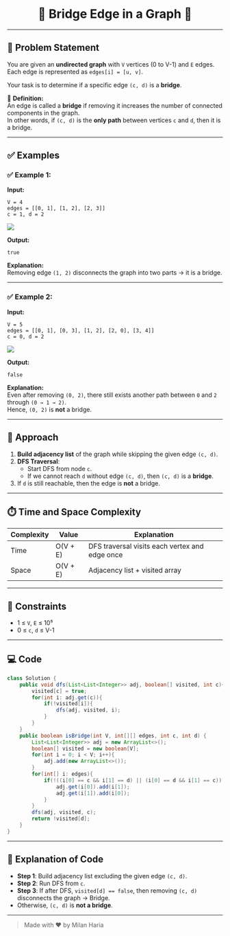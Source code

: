 <h1 align="center">🌉 Bridge Edge in a Graph 🌉</h1>

---

## 📝 Problem Statement
You are given an **undirected graph** with `V` vertices (0 to V-1) and `E` edges.  
Each edge is represented as `edges[i] = [u, v]`.  

Your task is to determine if a specific edge `(c, d)` is a **bridge**.  

📌 **Definition:**  
An edge is called a **bridge** if removing it increases the number of connected components in the graph.  
In other words, if `(c, d)` is the **only path** between vertices `c` and `d`, then it is a bridge.

---


## ✅ Examples

### ✅ Example 1:

**Input:**  
```
V = 4
edges = [[0, 1], [1, 2], [2, 3]]
c = 1, d = 2
```

<img src="https://media.geeksforgeeks.org/img-practice/prod/addEditProblem/700463/Web/Other/blobid1_1744198886.jpg"> </img>

**Output:**
```
true
```

**Explanation:**  
Removing edge `(1, 2)` disconnects the graph into two parts → it is a bridge.

---


### ✅ Example 2:

**Input:**
```
V = 5
edges = [[0, 1], [0, 3], [1, 2], [2, 0], [3, 4]]
c = 0, d = 2
```

<img src="https://media.geeksforgeeks.org/img-practice/prod/addEditProblem/700463/Web/Other/blobid2_1744199181.jpg"> </img>

**Output:**
```
false
```

**Explanation:**  
Even after removing `(0, 2)`, there still exists another path between `0` and `2` through `(0 → 1 → 2)`.  
Hence, `(0, 2)` is **not** a bridge.

---

## 🧠 Approach
1. **Build adjacency list** of the graph while skipping the given edge `(c, d)`.  
2. **DFS Traversal**:
   - Start DFS from node `c`.  
   - If we cannot reach `d` without edge `(c, d)`, then `(c, d)` is a **bridge**.  
3. If `d` is still reachable, then the edge is **not** a bridge.  

---

## ⏱️ Time and Space Complexity
| Complexity | Value | Explanation |
|------------|-------|-------------|
| Time       | O(V + E) | DFS traversal visits each vertex and edge once |
| Space      | O(V + E) | Adjacency list + visited array |

---

## 🎯 Constraints
- 1 ≤ `V`, `E` ≤ 10⁵  
- 0 ≤ `c`, `d` ≤ V-1  

---

## 💻 Code
```java
class Solution {
    public void dfs(List<List<Integer>> adj, boolean[] visited, int c){
        visited[c] = true;
        for(int i: adj.get(c)){
            if(!visited[i]){
                dfs(adj, visited, i);
            }
        }
    }
    public boolean isBridge(int V, int[][] edges, int c, int d) {
        List<List<Integer>> adj = new ArrayList<>();
        boolean[] visited = new boolean[V];
        for(int i = 0; i < V; i++){
            adj.add(new ArrayList<>());
        }
        for(int[] i: edges){
            if(!((i[0] == c && i[1] == d) || (i[0] == d && i[1] == c))){
                adj.get(i[0]).add(i[1]);
                adj.get(i[1]).add(i[0]);
            }
        }
        dfs(adj, visited, c);
        return !visited[d];
    }
}
```

---

## 📝 Explanation of Code

- **Step 1**: Build adjacency list excluding the given edge `(c, d)`.
- **Step 2**: Run DFS from `c`.
- **Step 3**: If after DFS, `visited[d] == false`, then removing `(c, d)` disconnects the graph → Bridge.
- Otherwise, `(c, d)` is **not a bridge**.

---

> Made with ❤️ by Milan Haria
